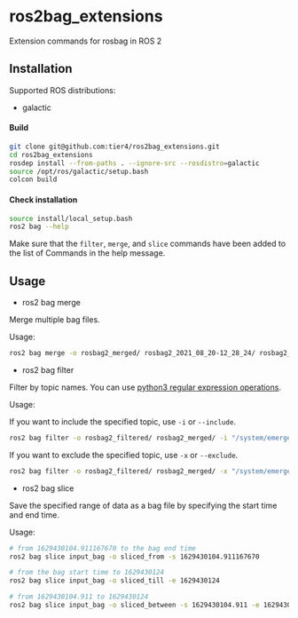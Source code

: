 # ros2bag_extensions

Extension commands for rosbag in ROS 2

## Installation

Supported ROS distributions:

- galactic

#### Build

```bash
git clone git@github.com:tier4/ros2bag_extensions.git
cd ros2bag_extensions
rosdep install --from-paths . --ignore-src --rosdistro=galactic
source /opt/ros/galactic/setup.bash
colcon build
```

#### Check installation

```bash
source install/local_setup.bash
ros2 bag --help
```

Make sure that the `filter`, `merge`, and `slice` commands have been added to the list of Commands in the help message.

## Usage

- ros2 bag merge

Merge multiple bag files.

Usage:

```sh
ros2 bag merge -o rosbag2_merged/ rosbag2_2021_08_20-12_28_24/ rosbag2_2021_08_20-12_30_03/
```

- ros2 bag filter

Filter by topic names. You can use [python3 regular expression operations](https://docs.python.org/3.8/library/re.html).

Usage:

If you want to include the specified topic, use `-i` or `--include`.

```sh
ros2 bag filter -o rosbag2_filtered/ rosbag2_merged/ -i "/system/emergency/turn_signal_cmd" "/autoware/driving_capability"
```

If you want to exclude the specified topic, use `-x` or `--exclude`.

```sh
ros2 bag filter -o rosbag2_filtered/ rosbag2_merged/ -x "/system/emergency/turn_signal_cmd" "/autoware/driving_capability"
```

- ros2 bag slice

Save the specified range of data as a bag file by specifying the start time and end time.

Usage:

```sh
# from 1629430104.911167670 to the bag end time
ros2 bag slice input_bag -o sliced_from -s 1629430104.911167670

# from the bag start time to 1629430124
ros2 bag slice input_bag -o sliced_till -e 1629430124

# from 1629430104.911 to 1629430124
ros2 bag slice input_bag -o sliced_between -s 1629430104.911 -e 1629430124
```
